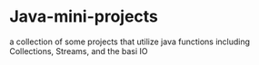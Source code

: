 # Java-mini-projects
a collection of some projects that utilize java functions including Collections, Streams, and the basi IO
